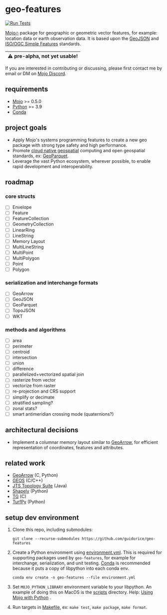 # geo-features

[![Run Tests](https://github.com/guidorice/geo-features/actions/workflows/tests.yaml/badge.svg)](https://github.com/guidorice/geo-features/actions/workflows/tests.yaml)

[Mojo🔥](https://github.com/modularml/mojo) package for geographic or geometric
vector features, for example: location data or earth observation data. It is
based upon the [GeoJSON](https://datatracker.ietf.org/doc/html/rfc7946) and
[ISO/OGC Simple Features](https://en.wikipedia.org/wiki/Simple_Features)
standards.

| :warning: pre-alpha, not yet usable! |
|--------------------------------------|

If you are interested in contributing or discussing, please first contact me by email or DM on
[Mojo Discord](https://docs.modular.com).

## requirements

- [Mojo](https://github.com/modularml/mojo) >= 0.5.0
- [Python](https://www.python.org/) >= 3.9
- [Conda](https://docs.conda.io/en/latest/)

## project goals

- Apply Mojo's systems programming features to create a new geo package with strong
type safety and high performance.
- Promote [cloud native geospatial](https://cloudnativegeo.org/) computing and
open geospatial standards, ex: [GeoParquet](https://geoparquet.org/).
- Leverage the vast Python ecosystem, wherever possible, to enable rapid
development and interoperability.

## roadmap

### core structs

- [ ] Envelope
- [ ] Feature
- [ ] FeatureCollection
- [ ] GeometryCollection
- [ ] LinearRing
- [ ] LineString
- [ ] Memory Layout
- [ ] MultiLineString
- [ ] MultiPoint
- [ ] MultiPolygon
- [ ] Point
- [ ] Polygon

### serialization and interchange formats

- [ ] GeoArrow
- [ ] GeoJSON
- [ ] GeoParquet
- [ ] TopoJSON
- [ ] WKT

### methods and algorithms

- [ ] area
- [ ] perimeter
- [ ] centroid
- [ ] intersection
- [ ] union
- [ ] difference
- [ ] parallelized+vectorized spatial join
- [ ] rasterize from vector
- [ ] vectorize from raster
- [ ] re-projection and CRS support
- [ ] simplify or decimate
- [ ] stratified sampling?
- [ ] zonal stats?
- [ ] smart antimeridian crossing mode (quaternions?)

## architectural decisions

- Implement a columnar memory layout similar to [GeoArrow](https://geoarrow.org/), for
efficient representation of coordinates, features and attributes.

## related work

- [GeoArrow](https://geoarrow.org) (C, Python)
- [GEOS](https://libgeos.org/) (C/C++)
- [JTS Topology Suite](https://github.com/locationtech/jts) (Java)
- [Shapely](https://shapely.readthedocs.io) (Python)
- [TG](https://github.com/tidwall/tg) (C)
- [TurfPy](https://turfpy.readthedocs.io/en/latest/) (Python)

## setup dev environment

1. Clone this repo, including submodules:

    ```shell
    git clone --recurse-submodules https://github.com/guidorice/geo-features
    ```

2. Create a Python environment using [environment.yml](./environment.yml). This is required for supporting packages used
by `geo-features`, for example for interchange, serialization, and unit testing.
[Conda](https://docs.conda.io/projects/miniconda/en/latest/) is recommended because it puts a copy of libpython into
each conda env.

    ```text
    conda env create -n geo-features --file environment.yml
    ```

3. Set `MOJO_PYTHON_LIBRARY` environment variable to your libpython. An example of doing
this on MacOS is the [scripts](./scripts/setup-mojo-conda-env-macos.sh)
directory. Help: [Using Mojo with Python](https://www.modular.com/blog/using-mojo-with-python) .

4. Run targets in [Makefile](./Makefile), ex: `make test`, `make package`, `make format`.
